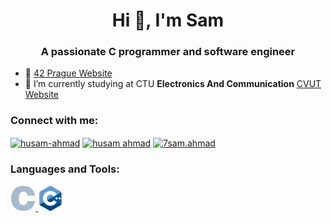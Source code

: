 <h1 align="center">Hi 👋, I'm Sam</h1>
<h3 align="center">A passionate C programmer and software engineer</h3>

- 🔭 [42 Prague Website](https://42prague.cz) 
- 🔭 I’m currently studying at CTU **Electronics And Communication** [CVUT Website](https://www.cvut.cz)

<h3 align="left">Connect with me:</h3>
<p align="left">
<a href="https://linkedin.com/in/husam-ahmad" target="blank"><img align="center" src="https://raw.githubusercontent.com/rahuldkjain/github-profile-readme-generator/master/src/images/icons/Social/linked-in-alt.svg" alt="husam-ahmad" height="30" width="40" /></a>
<a href="https://stackoverflow.com/users/husam ahmad" target="blank"><img align="center" src="https://raw.githubusercontent.com/rahuldkjain/github-profile-readme-generator/master/src/images/icons/Social/stack-overflow.svg" alt="husam ahmad" height="30" width="40" /></a>
<a href="https://instagram.com/7sam.ahmad" target="blank"><img align="center" src="https://raw.githubusercontent.com/rahuldkjain/github-profile-readme-generator/master/src/images/icons/Social/instagram.svg" alt="7sam.ahmad" height="30" width="40" /></a>
</p>

<h3 align="left">Languages and Tools:</h3>
<p align="left"> <a href="https://www.cprogramming.com/" target="_blank" rel="noreferrer"> <img src="https://raw.githubusercontent.com/devicons/devicon/master/icons/c/c-original.svg" alt="c" width="40" height="40"/> </a> <a href="https://www.w3schools.com/cpp/" target="_blank" rel="noreferrer"> <img src="https://raw.githubusercontent.com/devicons/devicon/master/icons/cplusplus/cplusplus-original.svg" alt="cplusplus" width="40" height="40"/> </a> </p>

